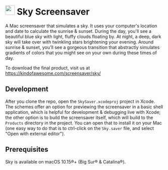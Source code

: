 # <img src="https://kindofawesome.com/screensaver/sky/assets/logo.png" width=30/> Sky Screensaver

A Mac screensaver that simulates a sky. It uses your computer's location and date to calculate the sunrise & sunset. During the day, you'll see a beautiful blue sky with light, fluffy clouds floating by.  At night, a deep, dark sky will take over with twinkling stars brightening your evening. Around sunrise & sunset, you'll see a gorgeous transition that abstractly simulates gradients of colors that you might see on your own during these times of day.

To download the final product, visit us at https://kindofawesome.com/screensaver/sky/

## Development
After you clone the repo, open the `SkySaver.xcodeproj` project in Xcode. The schemes offer an option for previewing the screensaver in a basic shell application, which is helpful for development & debugging live with Xcode; the other option is to build the screensaver itself, which will build to the `Products` directory in the project. You can open that to install it on your Mac (one easy way to do that is to ctrl-click on the `Sky.saver` file, and select "Open with external editor").

## Prerequisites
Sky is available on macOS 10.15®+ (Big Sur® & Catalina®).
